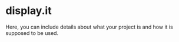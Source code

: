 display.it
============

Here, you can include details about what your project is and how it is
supposed to be used.

